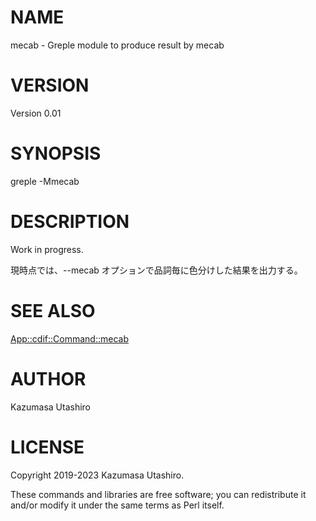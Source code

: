 # NAME

mecab - Greple module to produce result by mecab

# VERSION

Version 0.01

# SYNOPSIS

greple -Mmecab

# DESCRIPTION

Work in progress.

現時点では、--mecab オプションで品詞毎に色分けした結果を出力する。

# SEE ALSO

[App::cdif::Command::mecab](https://metacpan.org/pod/App%3A%3Acdif%3A%3ACommand%3A%3Amecab)

# AUTHOR

Kazumasa Utashiro

# LICENSE

Copyright 2019-2023 Kazumasa Utashiro.

These commands and libraries are free software; you can redistribute
it and/or modify it under the same terms as Perl itself.
